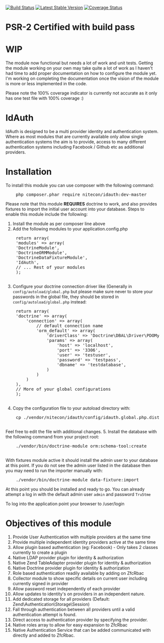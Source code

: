 [![Build Status](https://travis-ci.org/neuweb/IdAuth.png?branch=master)](https://travis-ci.org/neuweb/IdAuth)
[![Latest Stable Version](https://poser.pugx.org/neuweb/IdAuth/v/stable.png)](https://packagist.org/packages/neuweb/IdAuth)
[![Coverage Status](https://coveralls.io/repos/neuweb/IdAuth/badge.png?branch=master)](https://coveralls.io/r/neuweb/IdAuth?branch=master)

PSR-2 Certified with build pass
===============================

WIP
===
The module now functional but needs a lot of work and unit tests.  Getting the module working on your
own may take quite a lot of work as I haven't had time to add proper documentation on how to configure
the module yet.  I'm working on completing the documentation once the vision of the module is more or less
implemented in the code. 

Please note the 100% coverage indicator is currently not accurate as it only has one test file with 100% coverage :)

IdAuth
=====
IdAuth is designed to be a multi provider identity and authentication system.  Where as most modules
that are currently available only allow single authentication systems the aim is to provide, access
to many different authentication systems including Facebook / Github etc as additional providers.

Installation
============

To install this module you can use composer with the following command:
<pre class="brush:sh">
    php composer.phar require nitecon/idauth:dev-master
</pre>

Please note that this module **REQUIRES** doctrine to work, and also provides fixtures to import the initial user
account into your database.  Steps to enable this module include the following:

  1. Install the module as per composer line above
  2. Add the following modules to your application.config.php
  <pre class="brush:php">
    return array(
    'modules' => array(
    'DoctrineModule',
    'DoctrineORMModule',
    'DoctrineDataFixtureModule',
    'IdAuth',
    // ... Rest of your modules
    );
  </pre>
  3. Configure your doctrine connection driver like (Generally in `config/autoload/global.php` but please make sure
    never to store your passwords in the global file, they should be stored in `config/autoload/global.php` instead:
  <pre class="brush:php">
    return array(
    'doctrine' => array(
        'connection' => array(
            // default connection name
            'orm_default' => array(
                'driverClass' => 'Doctrine\DBAL\Driver\PDOMySql\Driver',
                'params' => array(
                    'host' => 'localhost',
                    'port' => '3306',
                    'user' => 'testuser',
                    'password' => 'testpass',
                    'dbname' => 'testdatabase',
                )
            )
        )
    ),
    // More of your global configurations
    );
  </pre>
  4. Copy the configuration file to your autoload directory with:
  <pre class="brush:sh">
    cp ./vendor/nitecon/idauth/config/idauth.global.php.dist config/autoload/idauth.global.php
  </pre>
  Feel free to edit the file with additional changes.
  5. Install the database with the following command from your project root:
  <pre class="brush:php">
    ./vendor/bin/doctrine-module orm:schema-tool:create
  </pre>

With fixtures module active it should install the admin user to your database at this point.  If you do not
see the admin user listed in the database then you may need to run the importer manually with:

<pre class="brush:sh">
    ./vendor/bin/doctrine-module data-fixture:import
</pre>

At this point you should be installed and ready to go.  You can already attempt a log in with the default admin
user `admin` and password `Tru5tme`

To log into the application point your browser to /user/login


Objectives of this module
=========================
  1. Provide User Authentication with multiple providers at the same time
  2. Provide multiple independent identity providers active at the same time
  3. Allow plugin based authentication (eg: Facebook) - Only takes 2 classes currently to create a plugin
  4. Native LDAP provider plugin for identity & authorization
  5. Native Zend TableAdapter provider plugin for identity & authorization
  6. Native Doctrine provider plugin for identity & authorization
  7. Role based authentication readily available by adding on ZfcRbac
  8. Collector module to show specific details on current user including currently signed in provider
  9. Allow password reset independently of each provider
  10. Allow updates to identity's on providers in an independent nature.
  11. Add dedicated storage for all providers (Default: Zend\Authentication\Storage\Session)
  12. Fall through authentication between all providers until a valid authentication attempt is found.
  13. Direct access to authentication provider by specifying the provider.
  14. Native roles array to allow for easy expansion to ZfcRbac
  15. Native Authentication Service that can be added communicated with directly and added to ZfcRbac.
